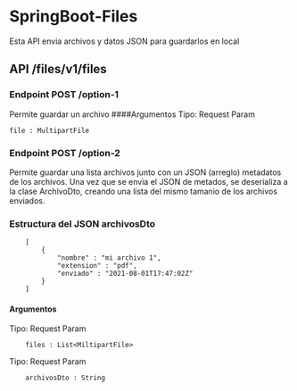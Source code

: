 # SpringBoot-Files
Esta API envia archivos y datos JSON para guardarlos en local

## API /files/v1/files

### Endpoint POST /option-1 
Permite guardar un archivo ####Argumentos Tipo: Request Param

    file : MultipartFile

### Endpoint POST /option-2 
Permite guardar una lista archivos junto con un JSON (arreglo) metadatos de los archivos. Una vez que se envia el JSON de metados, se deserializa a la clase ArchivoDto, creando una lista del mismo tamanio de los archivos enviados. 
### Estructura del JSON archivosDto
```
    [ 
        { 
            "nombre" : "mi archivo 1", 
            "extension" : "pdf", 
            "enviado" : "2021-08-01T17:47:02Z" 
        } 
    ] 
```
#### Argumentos 
Tipo: Request Param
```
    files : List<MiltipartFile>
```
Tipo: Request Param
```
    archivosDto : String
```